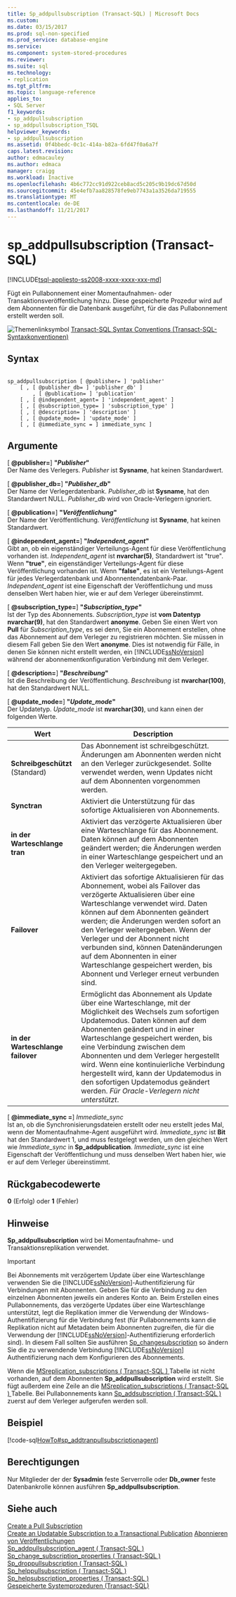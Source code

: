 ```yaml
---
title: Sp_addpullsubscription (Transact-SQL) | Microsoft Docs
ms.custom: 
ms.date: 03/15/2017
ms.prod: sql-non-specified
ms.prod_service: database-engine
ms.service: 
ms.component: system-stored-procedures
ms.reviewer: 
ms.suite: sql
ms.technology:
- replication
ms.tgt_pltfrm: 
ms.topic: language-reference
applies_to:
- SQL Server
f1_keywords:
- sp_addpullsubscription
- sp_addpullsubscription_TSQL
helpviewer_keywords:
- sp_addpullsubscription
ms.assetid: 0f4bbedc-0c1c-414a-b82a-6fd47f0a6a7f
caps.latest.revision: 
author: edmacauley
ms.author: edmaca
manager: craigg
ms.workload: Inactive
ms.openlocfilehash: 4b6c772cc91d922ceb8acd5c205c9b19dc67d50d
ms.sourcegitcommit: 45e4efb7aa828578fe9eb7743a1a3526da719555
ms.translationtype: MT
ms.contentlocale: de-DE
ms.lasthandoff: 11/21/2017
---
```

# <a name="spaddpullsubscription-transact-sql"></a>sp_addpullsubscription (Transact-SQL)
[!INCLUDE[tsql-appliesto-ss2008-xxxx-xxxx-xxx-md](../../includes/tsql-appliesto-ss2008-xxxx-xxxx-xxx-md.md)]

  Fügt ein Pullabonnement einer Momentaufnahmen- oder Transaktionsveröffentlichung hinzu. Diese gespeicherte Prozedur wird auf dem Abonnenten für die Datenbank ausgeführt, für die das Pullabonnement erstellt werden soll.  
  
 ![Themenlinksymbol](../../database-engine/configure-windows/media/topic-link.gif "Topic link icon") [Transact-SQL Syntax Conventions (Transact-SQL-Syntaxkonventionen)](../../t-sql/language-elements/transact-sql-syntax-conventions-transact-sql.md)  
  
## <a name="syntax"></a>Syntax  
  
```  
  
sp_addpullsubscription [ @publisher= ] 'publisher'  
    [ , [ @publisher_db= ] 'publisher_db' ]  
        , [ @publication= ] 'publication'  
    [ , [ @independent_agent= ] 'independent_agent' ]  
    [ , [ @subscription_type= ] 'subscription_type' ]  
    [ , [ @description= ] 'description' ]  
    [ , [ @update_mode= ] 'update_mode' ]  
    [ , [ @immediate_sync = ] immediate_sync ]  
```  
  
## <a name="arguments"></a>Argumente  
 [  **@publisher=**] **"***Publisher***"**  
 Der Name des Verlegers. *Publisher* ist **Sysname**, hat keinen Standardwert.  
  
 [  **@publisher_db=**] **"***Publisher_db***"**  
 Der Name der Verlegerdatenbank. *Publisher_db* ist **Sysname**, hat den Standardwert NULL. *Publisher_db* wird von Oracle-Verlegern ignoriert.  
  
 [  **@publication=**] **"***Veröffentlichung***"**  
 Der Name der Veröffentlichung. *Veröffentlichung* ist **Sysname**, hat keinen Standardwert.  
  
 [  **@independent_agent=**] **"***Independent_agent***"**  
 Gibt an, ob ein eigenständiger Verteilungs-Agent für diese Veröffentlichung vorhanden ist. *Independent_agent* ist **nvarchar(5)**, Standardwert ist "true". Wenn **"true"**, ein eigenständiger Verteilungs-Agent für diese Veröffentlichung vorhanden ist. Wenn **"false"**, es ist ein Verteilungs-Agent für jedes Verlegerdatenbank und Abonnentendatenbank-Paar. *Independent_agent* ist eine Eigenschaft der Veröffentlichung und muss denselben Wert haben hier, wie er auf dem Verleger übereinstimmt.  
  
 [  **@subscription_type=**] **"***Subscription_type***"**  
 Ist der Typ des Abonnements. *Subscription_type* ist **vom Datentyp nvarchar(9)**, hat den Standardwert **anonyme**. Geben Sie einen Wert von **Pull** für *Subscription_type*, es sei denn, Sie ein Abonnement erstellen, ohne das Abonnement auf dem Verleger zu registrieren möchten. Sie müssen in diesem Fall geben Sie den Wert **anonyme**. Dies ist notwendig für Fälle, in denen Sie können nicht erstellt werden, ein [!INCLUDE[ssNoVersion](../../includes/ssnoversion-md.md)] während der abonnementkonfiguration Verbindung mit dem Verleger.  
  
 [  **@description=**] **"***Beschreibung***"**  
 Ist die Beschreibung der Veröffentlichung. *Beschreibung* ist **nvarchar(100)**, hat den Standardwert NULL.  
  
 [  **@update_mode=**] **"***Update_mode***"**  
 Der Updatetyp. *Update_mode* ist **nvarchar(30)**, und kann einen der folgenden Werte.  
  
|Wert|Description|  
|-----------|-----------------|  
|**Schreibgeschützt** (Standard)|Das Abonnement ist schreibgeschützt. Änderungen am Abonnenten werden nicht an den Verleger zurückgesendet. Sollte verwendet werden, wenn Updates nicht auf dem Abonnenten vorgenommen werden.|  
|**Synctran**|Aktiviert die Unterstützung für das sofortige Aktualisieren von Abonnements.|  
|**in der Warteschlange tran**|Aktiviert das verzögerte Aktualisieren über eine Warteschlange für das Abonnement. Daten können auf dem Abonnenten geändert werden; die Änderungen werden in einer Warteschlange gespeichert und an den Verleger weitergegeben.|  
|**Failover**|Aktiviert das sofortige Aktualisieren für das Abonnement, wobei als Failover das verzögerte Aktualisieren über eine Warteschlange verwendet wird. Daten können auf dem Abonnenten geändert werden; die Änderungen werden sofort an den Verleger weitergegeben. Wenn der Verleger und der Abonnent nicht verbunden sind, können Datenänderungen auf dem Abonnenten in einer Warteschlange gespeichert werden, bis Abonnent und Verleger erneut verbunden sind.|  
|**in der Warteschlange failover**|Ermöglicht das Abonnement als Update über eine Warteschlange, mit der Möglichkeit des Wechsels zum sofortigen Updatemodus. Daten können auf dem Abonnenten geändert und in einer Warteschlange gespeichert werden, bis eine Verbindung zwischen dem Abonnenten und dem Verleger hergestellt wird. Wenn eine kontinuierliche Verbindung hergestellt wird, kann der Updatemodus in den sofortigen Updatemodus geändert werden. *Für Oracle-Verlegern nicht unterstützt*.|  
  
 [  **@immediate_sync =**] *Immediate_sync*  
 Ist an, ob die Synchronisierungsdateien erstellt oder neu erstellt jedes Mal, wenn der Momentaufnahme-Agent ausgeführt wird. *Immediate_sync* ist **Bit** hat den Standardwert 1, und muss festgelegt werden, um den gleichen Wert wie *Immediate_sync* in **Sp_addpublication**. *Immediate_sync* ist eine Eigenschaft der Veröffentlichung und muss denselben Wert haben hier, wie er auf dem Verleger übereinstimmt.  
  
## <a name="return-code-values"></a>Rückgabecodewerte  
 **0** (Erfolg) oder **1** (Fehler)  
  
## <a name="remarks"></a>Hinweise  
 **Sp_addpullsubscription** wird bei Momentaufnahme- und Transaktionsreplikation verwendet.  
  
> [!IMPORTANT]  
>  Bei Abonnements mit verzögertem Update über eine Warteschlange verwenden Sie die [!INCLUDE[ssNoVersion](../../includes/ssnoversion-md.md)]-Authentifizierung für Verbindungen mit Abonnenten. Geben Sie für die Verbindung zu den einzelnen Abonnenten jeweils ein anderes Konto an. Beim Erstellen eines Pullabonnements, das verzögerte Updates über eine Warteschlange unterstützt, legt die Replikation immer die Verwendung der Windows-Authentifizierung für die Verbindung fest (für Pullabonnements kann die Replikation nicht auf Metadaten beim Abonnenten zugreifen, die für die Verwendung der [!INCLUDE[ssNoVersion](../../includes/ssnoversion-md.md)]-Authentifizierung erforderlich sind). In diesem Fall sollten Sie ausführen [Sp_changesubscription](../../relational-databases/system-stored-procedures/sp-changesubscription-transact-sql.md) so ändern Sie die zu verwendende Verbindung [!INCLUDE[ssNoVersion](../../includes/ssnoversion-md.md)] Authentifizierung nach dem Konfigurieren des Abonnements.  
  
 Wenn die [MSreplication_subscriptions &#40; Transact-SQL &#41; ](../../relational-databases/system-tables/msreplication-subscriptions-transact-sql.md) Tabelle ist nicht vorhanden, auf dem Abonnenten **Sp_addpullsubscription** wird erstellt. Sie fügt außerdem eine Zeile an die [MSreplication_subscriptions &#40; Transact-SQL &#41; ](../../relational-databases/system-tables/msreplication-subscriptions-transact-sql.md) Tabelle. Bei Pullabonnements kann [Sp_addsubscription &#40; Transact-SQL &#41; ](../../relational-databases/system-stored-procedures/sp-addsubscription-transact-sql.md) zuerst auf dem Verleger aufgerufen werden soll.  
  
## <a name="example"></a>Beispiel  
 [!code-sql[HowTo#sp_addtranpullsubscriptionagent](../../relational-databases/replication/codesnippet/tsql/sp-addpullsubscription-t_1.sql)]  
  
## <a name="permissions"></a>Berechtigungen  
 Nur Mitglieder der der **Sysadmin** feste Serverrolle oder **Db_owner** feste Datenbankrolle können ausführen **Sp_addpullsubscription**.  
  
## <a name="see-also"></a>Siehe auch  
 [Create a Pull Subscription](../../relational-databases/replication/create-a-pull-subscription.md)   
 [Create an Updatable Subscription to a Transactional Publication](../../relational-databases/replication/publish/create-updatable-subscription-to-transactional-publication.md) [Abonnieren von Veröffentlichungen](../../relational-databases/replication/subscribe-to-publications.md)   
 [Sp_addpullsubscription_agent &#40; Transact-SQL &#41;](../../relational-databases/system-stored-procedures/sp-addpullsubscription-agent-transact-sql.md)   
 [Sp_change_subscription_properties &#40; Transact-SQL &#41;](../../relational-databases/system-stored-procedures/sp-change-subscription-properties-transact-sql.md)   
 [Sp_droppullsubscription &#40; Transact-SQL &#41;](../../relational-databases/system-stored-procedures/sp-droppullsubscription-transact-sql.md)   
 [Sp_helppullsubscription &#40; Transact-SQL &#41;](../../relational-databases/system-stored-procedures/sp-helppullsubscription-transact-sql.md)   
 [Sp_helpsubscription_properties &#40; Transact-SQL &#41;](../../relational-databases/system-stored-procedures/sp-helpsubscription-properties-transact-sql.md)   
 [Gespeicherte Systemprozeduren &#40;Transact-SQL&#41;](../../relational-databases/system-stored-procedures/system-stored-procedures-transact-sql.md)  
  
  

